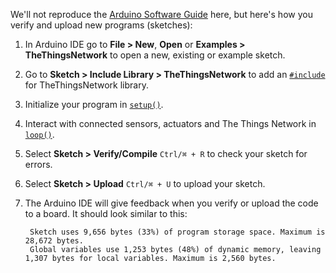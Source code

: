 We'll not reproduce the [Arduino Software Guide](https://www.arduino.cc/en/Guide/Environment#toc1) here, but here's how you verify and upload new programs (sketches):

1. In Arduino IDE go to **File > New**, **Open** or **Examples > TheThingsNetwork** to open a new, existing or example sketch.
2. Go to **Sketch > Include Library > TheThingsNetwork** to add an [`#include`](https://www.arduino.cc/en/Reference/Include) for TheThingsNetwork library.
3. Initialize your program in [`setup()`](https://www.arduino.cc/en/Reference/Setup).
4. Interact with connected sensors, actuators and The Things Network in [`loop()`](https://www.arduino.cc/en/Reference/Loop).
5. Select **Sketch > Verify/Compile** `Ctrl/⌘ + R` to check your sketch for errors.
6. Select **Sketch > Upload** `Ctrl/⌘ + U` to upload your sketch.
7. The Arduino IDE will give feedback when you verify or upload the code to a board. It should look similar to this:

        Sketch uses 9,656 bytes (33%) of program storage space. Maximum is 28,672 bytes.
        Global variables use 1,253 bytes (48%) of dynamic memory, leaving 1,307 bytes for local variables. Maximum is 2,560 bytes.
